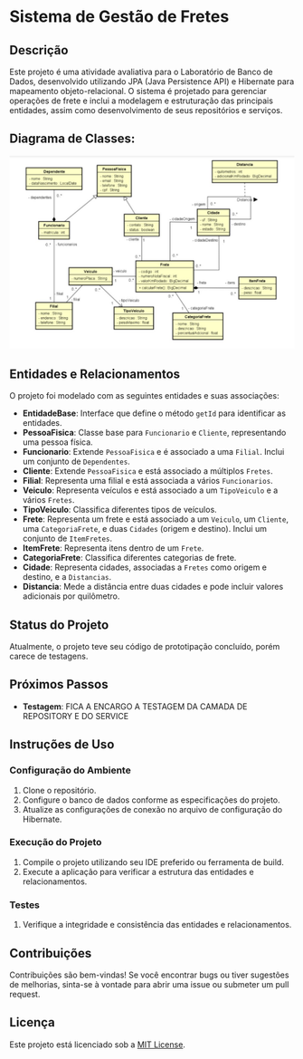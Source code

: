 # Sistema de Gestão de Fretes

## Descrição

Este projeto é uma atividade avaliativa para o Laboratório de Banco de Dados, desenvolvido utilizando JPA (Java Persistence API) e Hibernate para mapeamento objeto-relacional. O sistema é projetado para gerenciar operações de frete e inclui a modelagem e estruturação das principais entidades, assim como desenvolvimento de seus repositórios e serviços.

## Diagrama de Classes:
![Diagrama de Classes do Projeto](https://github.com/gabrielgvss/Laboratorio05/blob/main/img_lab05.jpg)

## Entidades e Relacionamentos

O projeto foi modelado com as seguintes entidades e suas associações:

- **EntidadeBase**: Interface que define o método `getId` para identificar as entidades.
- **PessoaFisica**: Classe base para `Funcionario` e `Cliente`, representando uma pessoa física.
- **Funcionario**: Extende `PessoaFisica` e é associado a uma `Filial`. Inclui um conjunto de `Dependentes`.
- **Cliente**: Extende `PessoaFisica` e está associado a múltiplos `Fretes`.
- **Filial**: Representa uma filial e está associada a vários `Funcionarios`.
- **Veiculo**: Representa veículos e está associado a um `TipoVeiculo` e a vários `Fretes`.
- **TipoVeiculo**: Classifica diferentes tipos de veículos.
- **Frete**: Representa um frete e está associado a um `Veiculo`, um `Cliente`, uma `CategoriaFrete`, e duas `Cidades` (origem e destino). Inclui um conjunto de `ItemFretes`.
- **ItemFrete**: Representa itens dentro de um `Frete`.
- **CategoriaFrete**: Classifica diferentes categorias de frete.
- **Cidade**: Representa cidades, associadas a `Fretes` como origem e destino, e a `Distancias`.
- **Distancia**: Mede a distância entre duas cidades e pode incluir valores adicionais por quilômetro.


## Status do Projeto

Atualmente, o projeto teve seu código de prototipação concluído, porém carece de testagens.


## Próximos Passos

- **Testagem**: FICA A ENCARGO A TESTAGEM DA CAMADA DE REPOSITORY E DO SERVICE

## Instruções de Uso

### Configuração do Ambiente

1. Clone o repositório.
2. Configure o banco de dados conforme as especificações do projeto.
3. Atualize as configurações de conexão no arquivo de configuração do Hibernate.

### Execução do Projeto

1. Compile o projeto utilizando seu IDE preferido ou ferramenta de build.
2. Execute a aplicação para verificar a estrutura das entidades e relacionamentos.

### Testes

1. Verifique a integridade e consistência das entidades e relacionamentos.

## Contribuições

Contribuições são bem-vindas! Se você encontrar bugs ou tiver sugestões de melhorias, sinta-se à vontade para abrir uma issue ou submeter um pull request.

## Licença

Este projeto está licenciado sob a [MIT License](LICENSE).
